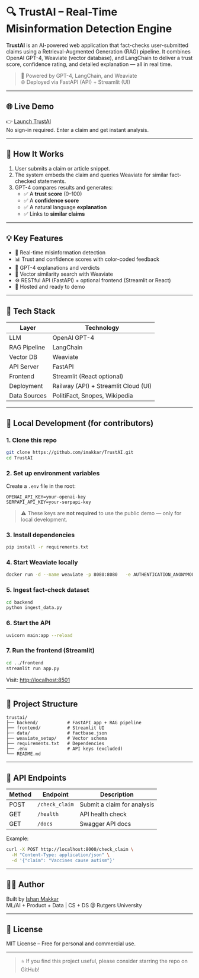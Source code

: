 # 🔍 TrustAI – Real-Time Misinformation Detection Engine

**TrustAI** is an AI-powered web application that fact-checks user-submitted claims using a Retrieval-Augmented Generation (RAG) pipeline. It combines OpenAI GPT-4, Weaviate (vector database), and LangChain to deliver a trust score, confidence rating, and detailed explanation — all in real time.

> 🧠 Powered by GPT-4, LangChain, and Weaviate  
> 🌐 Deployed via FastAPI (API) + Streamlit (UI)

---

## 🌐 Live Demo

👉 [Launch TrustAI](https://your-streamlit-url.streamlit.app)  
No sign-in required. Enter a claim and get instant analysis.

---

## 🧠 How It Works

1. User submits a claim or article snippet.
2. The system embeds the claim and queries Weaviate for similar fact-checked statements.
3. GPT-4 compares results and generates:
   - ✅ A **trust score** (0–100)
   - ✅ A **confidence score**
   - ✅ A natural language **explanation**
   - ✅ Links to **similar claims**

---

## 💡 Key Features

- 🔎 Real-time misinformation detection
- 📊 Trust and confidence scores with color-coded feedback
- 🧠 GPT-4 explanations and verdicts
- 🔗 Vector similarity search with Weaviate
- ⚙️ RESTful API (FastAPI) + optional frontend (Streamlit or React)
- 🚀 Hosted and ready to demo

---

## 🧰 Tech Stack

| Layer        | Technology |
|--------------|------------|
| LLM          | OpenAI GPT-4 |
| RAG Pipeline | LangChain |
| Vector DB    | Weaviate |
| API Server   | FastAPI |
| Frontend     | Streamlit (React optional) |
| Deployment   | Railway (API) + Streamlit Cloud (UI) |
| Data Sources | PolitiFact, Snopes, Wikipedia |

---

## 🧪 Local Development (for contributors)

### 1. Clone this repo

```bash
git clone https://github.com/imakkar/TrustAI.git
cd TrustAI
```

### 2. Set up environment variables

Create a `.env` file in the root:

```env
OPENAI_API_KEY=your-openai-key
SERPAPI_API_KEY=your-serpapi-key
```

> ⚠️ These keys are **not required** to use the public demo — only for local development.

### 3. Install dependencies

```bash
pip install -r requirements.txt
```

### 4. Start Weaviate locally

```bash
docker run -d --name weaviate -p 8080:8080   -e AUTHENTICATION_ANONYMOUS_ACCESS_ENABLED=true   semitechnologies/weaviate:1.23.7
```

### 5. Ingest fact-check dataset

```bash
cd backend
python ingest_data.py
```

### 6. Start the API

```bash
uvicorn main:app --reload
```

### 7. Run the frontend (Streamlit)

```bash
cd ../frontend
streamlit run app.py
```

Visit: [http://localhost:8501](http://localhost:8501)

---

## 📂 Project Structure

```
trustai/
├── backend/           # FastAPI app + RAG pipeline
├── frontend/          # Streamlit UI
├── data/              # factbase.json
├── weaviate_setup/    # Vector schema
├── requirements.txt   # Dependencies
├── .env               # API keys (excluded)
└── README.md
```

---

## 📡 API Endpoints

| Method | Endpoint         | Description            |
|--------|------------------|------------------------|
| POST   | `/check_claim`   | Submit a claim for analysis |
| GET    | `/health`        | API health check       |
| GET    | `/docs`          | Swagger API docs       |

Example:
```bash
curl -X POST http://localhost:8000/check_claim \
  -H "Content-Type: application/json" \
  -d '{"claim": "Vaccines cause autism"}'
```

---

## 👨‍💻 Author

Built by [Ishan Makkar](https://github.com/imakkar)  
ML/AI + Product + Data | CS + DS @ Rutgers University

---

## 🪪 License

MIT License – Free for personal and commercial use.

---

> ⭐️ If you find this project useful, please consider starring the repo on GitHub!
